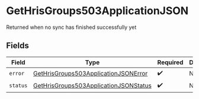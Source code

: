 # GetHrisGroups503ApplicationJSON

Returned when no sync has finished successfully yet


## Fields

| Field                                                                                                     | Type                                                                                                      | Required                                                                                                  | Description                                                                                               |
| --------------------------------------------------------------------------------------------------------- | --------------------------------------------------------------------------------------------------------- | --------------------------------------------------------------------------------------------------------- | --------------------------------------------------------------------------------------------------------- |
| `error`                                                                                                   | [GetHrisGroups503ApplicationJSONError](../../models/operations/gethrisgroups503applicationjsonerror.md)   | :heavy_check_mark:                                                                                        | N/A                                                                                                       |
| `status`                                                                                                  | [GetHrisGroups503ApplicationJSONStatus](../../models/operations/gethrisgroups503applicationjsonstatus.md) | :heavy_check_mark:                                                                                        | N/A                                                                                                       |
